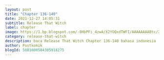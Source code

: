 ```yaml
---
layout: post 
title: "Chapter 136-140"
date: 2021-12-27 14:05:31
subtitle: Release That Witch
label: chapter
image: https://1.bp.blogspot.com/-8HbPFi_4zwA/X2YOQxdTWFI/AAAAAAAABtc/ZjC0JIX7L0U2HaOAmowwAI8VFU6UIeuVwCLcBGAsYHQ/s72-c/rtw-794747-eGILJ7Is.jpg
category: release-that-witch
description: baca Release That Witch Chapter 136-140 bahasa indonesia 
author: Postkomik
blogId: 5881600584305918275
---
```

